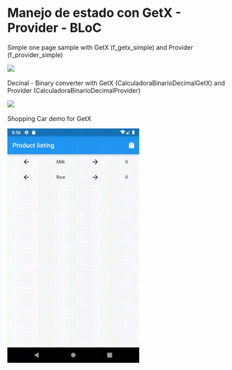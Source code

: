# Manejo de estado con GetX - Provider - BLoC

Simple one page sample with GetX (f_getx_simple) and Provider (f_provider_simple)

<img src="https://user-images.githubusercontent.com/28717626/139278508-19f63cbe-8a47-4cd3-8c35-3e9b235e0483.gif" width="300" />

Decinal - Binary converter with GetX (CalculadoraBinarioDecimalGetX) and Provider (CalculadoraBinarioDecimalProvider) 

<img src="https://user-images.githubusercontent.com/28717626/139278329-4f465f03-c6d4-4794-91c0-52b77769c4c0.gif" width="300" />


Shopping Car demo for GetX

<img src="f_shopping_car/shoppingCart.gif" width="300" />